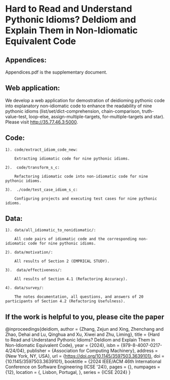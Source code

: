 # Hard to Read and Understand Pythonic Idioms? DeIdiom and Explain Them in Non-Idiomatic Equivalent Code

 ## Appendices:
Appendices.pdf is the supplementary document.


 ## Web application: 
We develop a web application for demostration of deidioming pythonic code into explanatory non-idiomatic code to enhance the readability of nine pythonic idioms (list/set/dict-comprehension, chain-comparison, truth-value-test, loop-else, assign-multiple-targets, for-multiple-targets and star). Please visit http://35.77.46.3:5000.
	

 ## Code:
	
	1). code/extract_idiom_code_new:
	  
	    Extracting idiomatic code for nine pythonic idioms.
	
	2).  code/transform_s_c: 
	
	    Refactoring idiomatic code into non-idiomatic code for nine pythonic idioms.
	
	3).  ./code/test_case_idiom_s_c:
	 
	    Configuring projects and executing test cases for nine pythonic idioms.
	
	

 ## Data:

	1). data/all_idiomatic_to_nonidiomatic/:
	  
	    All code pairs of idiomatic code and the corresponding non-idiomatic code for nine pythonic idioms.
	
	2). data/motivation/: 
	
	    All results of Section 2 (EMPRICAL STUDY).
	
	3).  data/effectiveness/:
	 
	    All results of Section 4.1 (Refactoring Accuracy).
	
	4). data/survey/: 
	
	    The notes documentation, all questions, and answers of 20 participants of Section 4.2 (Refactoring Usefulness). 
 
## If the work is helpful to you, please cite the paper

@inproceedings{deidiom,
author = {Zhang, Zejun and Xing, Zhenchang and Zhao, Dehai and Lu, Qinghua and Xu, Xiwei and Zhu, Liming},
title = {Hard to Read and Understand Pythonic Idioms? DeIdiom and Explain Them in Non-Idiomatic Equivalent Code},
year = {2024},
isbn = {979-8-4007-0217-4/24/04},
publisher = {Association for Computing Machinery},
address = {New York, NY, USA},
url = {https://doi.org/10.1145/3597503.3639101},
doi = {10.1145/3597503.3639101},
booktitle = {2024 IEEE/ACM 46th International Conference on Software Engineering (ICSE '24)},
pages = {},
numpages = {12},
location = {<conf-loc>, <city>Lisbon</city>, <country>Portugal</country>, </conf-loc>},
series = {ICSE 2024}
}

